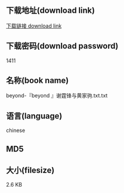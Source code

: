 ## 下载地址(download link)
[下载链接 download link](https://tutu365.netlify.app/?s=beyond-%E3%80%8Ebeyond+%E3%80%8F%E8%B0%A2%E9%9C%86%E9%94%8B%E4%B8%8E%E9%BB%84%E5%AE%B6%E9%A9%B9.txt)

## 下载密码(download password)
1411

## 名称(book name)
beyond-『beyond 』谢霆锋与黄家驹.txt.txt

## 语言(language)
chinese

## MD5


## 大小(filesize)
2.6 KB
